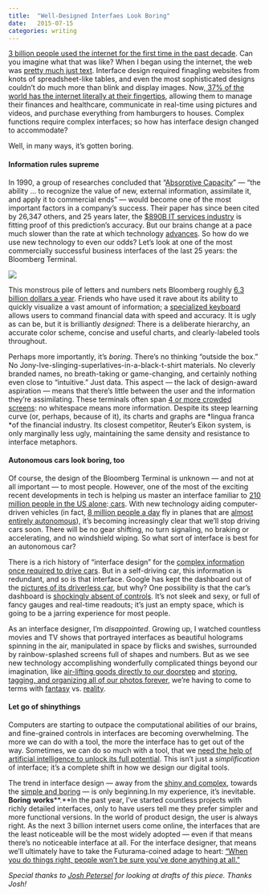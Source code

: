 ```yaml
---
title:  "Well-Designed Interfaes Look Boring"
date:   2015-07-15
categories: writing
---
```


[3 billion people used the internet for the first time in the past decade](http://www.internetworldstats.com/stats.htm). Can you imagine what that was like? When I began using the internet, the web was [pretty](https://web.archive.org/web/19990429060923/http://www.altavista.com/)[ much](https://web.archive.org/web/19990208021547/http://www.yahoo.com/)[ just](https://web.archive.org/web/19990208004515/http://google.com/)[ text](https://web.archive.org/web/19990208005331/http://microsoft.com/). Interface design required finagling websites from knots of spreadsheet-like tables, and even the most sophisticated designs couldn’t do much more than blink and display images. Now,[ 37% of the world has the internet literally at their fingertips](http://www.statista.com/statistics/218532/global-smartphone-penetration-since-2008/), allowing them to manage their finances and healthcare, communicate in real-time using pictures and videos, and purchase everything from hamburgers to houses. Complex functions require complex interfaces; so how has interface design changed to accommodate?

Well, in many ways, it’s gotten boring.

#### Information rules supreme

In 1990, a group of researches concluded that “[Absorptive Capacity](http://web.iaincirebon.ac.id/ebook/indrya/bandura/inovasi/CohenLevinthalASQ.pdf)” — “the ability … to recognize the value of new, external information, assimilate it, and apply it to commercial ends” — would become one of the most important factors in a company’s success. Their paper has since been cited by 26,347 others, and 25 years later, the [$890B IT services industry](http://www.bloomberg.com/visual-data/industries/detail/it-services) is fitting proof of this prediction’s accuracy. But our brains change at a pace much slower than the rate at which technology [advances](https://www.youtube.com/watch?v=MRG8eq7miUE). So how do we use new technology to even our odds? Let’s look at one of the most commercially successful business interfaces of the last 25 years: the Bloomberg Terminal.

![](https://cdn-images-1.medium.com/max/2000/1*m3JJzCZJnG8f8ejCn8n-Vw.jpeg)

This monstrous pile of letters and numbers nets Bloomberg roughly [6.3 billion dollars a year](https://en.wikipedia.org/wiki/Bloomberg_Terminal). Friends who have used it rave about its ability to quickly visualize a vast amount of information; a [specialized keyboard](http://www.onlineeconomy.org/wp-content/uploads/2012/11/niehaus.png) allows users to command financial data with speed and accuracy. It is ugly as can be, but it is brilliantly *designed*: There is a deliberate hierarchy, an accurate color scheme, concise and useful charts, and clearly-labeled tools throughout.

Perhaps more importantly, it’s *boring*. There’s no thinking “outside the box.” No Jony-Ive-slinging-superlatives-in-a-black-t-shirt materials. No cleverly branded names, no breath-taking or game-changing, and certainly nothing even close to “intuitive.” Just data. This aspect — the lack of design-award aspiration — means that there’s little between the user and the information they’re assimilating. These terminals often span [4 or more crowded screens](https://upload.wikimedia.org/wikipedia/commons/c/c7/2012_Bloomberg_Terminal_by_jm3_-_Creative_Commons_licensed.jpg): no whitespace means more information. Despite its steep learning curve (or, perhaps, because of it), its charts and graphs are *lingua franca *of the financial industry. Its closest competitor, Reuter’s Eikon system, is only marginally less ugly, maintaining the same density and resistance to interface metaphors.

#### Autonomous cars look boring, too

Of course, the design of the Bloomberg Terminal is unknown — and not at all important — to most people. However, one of the most of the exciting recent developments in tech is helping us master an interface familiar to [210 million people in the US alone](http://www.statista.com/topics/1197/car-drivers/):[ cars](https://medium.com/backchannel/the-view-from-the-front-seat-of-the-google-self-driving-car-46fc9f3e6088). With new technology aiding computer-driven vehicles (in fact, [8 million people a day](http://www.iata.org/pressroom/pr/Pages/2013-12-30-01.aspx) fly in planes that are [almost entirely autonomous](http://www.nytimes.com/2015/04/07/science/planes-without-pilots.html)), it’s becoming increasingly clear that we’ll stop driving cars soon. There will be no gear shifting, no turn signaling, no braking or accelerating, and no windshield wiping. So what sort of interface is best for an autonomous car?

There is a rich history of “interface design” for the [complex information once required to drive cars](http://i.dailymail.co.uk/i/pix/2008/10/31/article-0-024EB01E000005DC-608_634x611.jpg). But in a self-driving car, this information is redundant, and so is that interface. Google has kept the dashboard out of the [pictures of its driverless car](https://www.google.com/search?q=google+self+driving+car+dashboard&es_sm=91&source=lnms&tbm=isch&sa=X&ei=CbtsVa7HEoq1sQTd0YDQBw&ved=0CAcQ_AUoAQ&biw=1440&bih=801#tbm=isch&q=google+self+driving+car&imgrc=ggA7JEnwM8rCHM%3A;mlzsmKx-W_6ARM;http%3A%2F%2Fcdn.slashgear.com%2Fwp-content%2Fuploads%2F2014%2F05%2FSelf-Driving-Car-795x420.jpg;http%3A%2F%2Fwww.slashgear.com%2Fgoogle-self-driving-car-loses-controls-for-pod-pilot-27330823%2F;795;420), but why? One possibility is that the car’s dashboard is [shockingly absent of controls](http://www.theverge.com/2015/7/13/8955621/google-self-driving-car-pictures-interior). It’s not sleek and sexy, or full of fancy gauges and real-time readouts; it’s just an empty space, which is going to be a jarring experience for most people.

As an interface designer, I’m *disappointed*. Growing up, I watched countless movies and TV shows that portrayed interfaces as beautiful holograms spinning in the air, manipulated in space by flicks and swishes, surrounded by rainbow-splashed screens full of shapes and numbers. But as we see new technology accomplishing wonderfully complicated things beyond our imagination, like [air-lifting goods directly to our doorstep](http://www.amazon.com/b?node=8037720011) and [storing, tagging, and organizing all of our photos forever](http://lifehacker.com/how-the-new-google-photos-makes-your-picture-library-aw-1708189976), we’re having to come to terms with [fantasy](http://payload145.cargocollective.com/1/0/2995/5219578/oblivion_1080p_rip_137_905.JPG) vs. [reality](http://cdn.slashgear.com/wp-content/uploads/2014/09/apple-watch-hands-on-sg22-600x312.jpg).

#### Let go of shinythings

Computers are starting to outpace the computational abilities of our brains, and fine-grained controls in interfaces are becoming overwhelming. The more we can do with a tool, the more the interface has to get out of the way. Sometimes, we can do so much with a tool, that we [need the help of artificial intelligence to unlock its full potential](http://www.ibm.com/smarterplanet/us/en/ibmwatson/what-is-watson.html). This isn’t just a *simplification* of interface; it’s a complete shift in how we design our digital tools.

The trend in interface design — away from the [shiny and complex](http://cdn.ubergizmo.com/photos/razrv3x.jpg), towards the [simple and boring](https://9to5mac.files.wordpress.com/2014/03/messages.png) — is only beginning.In my experience, it’s inevitable. **Boring works****.**In the past year, I’ve started countless projects with richly detailed interfaces, only to have users tell me they prefer simpler and more functional versions. In the world of product design, the user is always right. As the next 3 billion internet users come online, the interfaces that are the least noticeable will be the most widely adopted — even if that means there’s no noticeable interface at all. For the interface designer, that means we’ll ultimately have to take the Futurama-coined adage to heart: [“When you do things right, people won’t be sure you’ve done anything at all.”](https://www.youtube.com/watch?v=edCqF_NtpOQ)

*Special thanks to *[Josh Petersel](http://joshpetersel.com/)* for looking at drafts of this piece. Thanks Josh!*